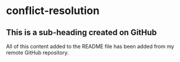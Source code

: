 # conflict-resolution

## This is a sub-heading created on GitHub

All of this content added to the README file has been added from my remote GitHub repository. 

